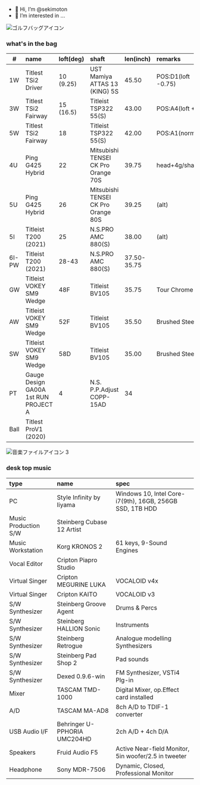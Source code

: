 - 👋 Hi, I’m @sekimoton
- 👀 I’m interested in ...

![ゴルフバッグアイコン](https://user-images.githubusercontent.com/112854810/192196038-e6b869aa-4e89-42dc-ba3e-787f55b8d68e.png)
### what's in the bag
|#|name|loft(deg)|shaft|len(inch)|remarks|
|--|:---|:---|:---|:---|:---|
|1W|Titlest TSi2 Driver|10 (9.25)|UST Mamiya ATTAS 13 (KING) 5S|45.50|POS:D1(loft -0.75)|
|3W|Titlest TSi2 Fairway|15 (16.5)|Titleist TSP322 55(S)|43.00|POS:A4(loft +1.5)|
|5W|Titlest TSi2 Fairway|18|Titleist TSP322 55(S)|42.00|POS:A1(norm)|
|4U|Ping G425 Hybrid|22|Mitsubishi TENSEI CK Pro Orange 70S|39.75|head+4g/shaft+5g|
|5U|Ping G425 Hybrid|26|Mitsubishi TENSEI CK Pro Orange 80S|39.25|(alt)|
|5I|Titleist T200 (2021)|25|N.S.PRO AMC 880(S)|38.00|(alt)|
|6I-PW|Titleist T200 (2021)|28-43|N.S.PRO AMC 880(S)|37.50-35.75||
|GW|Titleist VOKEY SM9 Wedge|48F|Titleist BV105|35.75|Tour Chrome|
|AW|Titleist VOKEY SM9 Wedge|52F|Titleist BV105|35.50|Brushed Steel|
|SW|Titleist VOKEY SM9 Wedge|58D|Titleist BV105|35.00|Brushed Steel|
|PT|Gauge Design GA00A 1st RUN PROJECT A|4|N.S. P.P.Adjust COPP-15AD|34||
|Ball|Titlest ProV1 (2020)|||||


![音楽ファイルアイコン 3](https://user-images.githubusercontent.com/112854810/192233833-a20d3052-4fc5-4b07-8d35-8c965a064bae.png)
### desk top music
|type|name|spec|
|:---|:---|:---|
|PC|Style Infinity by Iiyama|Windows 10, Intel Core-i7(9th), 16GB, 256GB SSD, 1TB HDD|
|Music Production S/W|Steinberg Cubase 12 Artist||
|Music Workstation|Korg KRONOS 2|61 keys, 9-Sound Engines|
|Vocal Editor|Cripton Piapro Studio||
|Virtual Singer|Cripton MEGURINE LUKA|VOCALOID v4x|
|Virtual Singer|Cripton KAITO|VOCALOID v3|
|S/W Synthesizer|Steinberg Groove Agent|Drums & Percs|
|S/W Synthesizer|Steinberg HALLION Sonic|Instruments|
|S/W Synthesizer|Steinberg Retrogue|Analogue modelling Synthesizers|
|S/W Synthesizer|Steinberg Pad Shop 2|Pad sounds|
|S/W Synthesizer|Dexed 0.9.6-win|FM Synthesizer, VSTi4 Plg-in|
|Mixer|TASCAM TMD-1000|Digital Mixer, op.Effect card installed|
|A/D|TASCAM MA-AD8|8ch A/D to TDIF-1 converter|
|USB Audio I/F|Behringer U-PPHORIA UMC204HD|2ch A/D + 4ch D/A|
|Speakers|Fruid Audio F5|Active Near-field Monitor, 5in woofer/2.5 in tweeter|
|Headphone|Sony MDR-7506|Dynamic, Closed, Professional Monitor|

<!---
sekimoton/sekimoton is a ✨ special ✨ repository because its `README.md` (this file) appears on your GitHub profile.
You can click the Preview link to take a look at your changes.
--->
